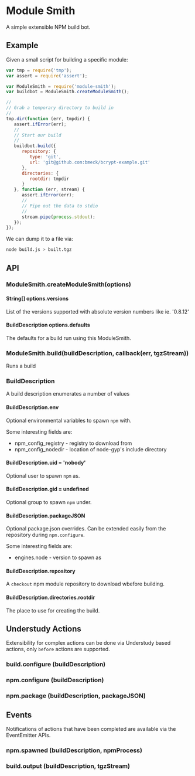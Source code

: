 # Module Smith

A simple extensible NPM build bot.

## Example

Given a small script for building a specific module:

```javascript
var tmp = require('tmp');
var assert = require('assert');

var ModuleSmith = require('module-smith');
var buildbot = ModuleSmith.createModuleSmith();

//
// Grab a temporary directory to build in
//
tmp.dir(function (err, tmpdir) {
   assert.ifError(err);
   //
   // Start our build
   //
   buildbot.build({
      repository: {
         type: 'git',
         url: 'git@github.com:bmeck/bcrypt-example.git'
      },
      directories: {
         rootdir: tmpdir
      }
   }, function (err, stream) {
      assert.ifError(err);
      //
      // Pipe out the data to stdio
      //
      stream.pipe(process.stdout);
   });
});
```

We can dump it to a file via:

```bash
node build.js > built.tgz
```

## API

### ModuleSmith.createModuleSmith(options)

#### String[] options.versions

List of the versions supported with absolute version numbers like ie. '0.8.12'

#### BuildDescription options.defaults

The defaults for a build run using this ModuleSmith.

### ModuleSmith.build(buildDescription, callback(err, tgzStream))

Runs a build

### BuildDescription

A build description enumerates a number of values

#### BuildDescription.env

Optional environmental variables to spawn `npm` with.

Some interesting fields are:

* npm_config_registry - registry to download from
* npm_config_nodedir - location of node-gyp's include directory

#### BuildDescription.uid = 'nobody'

Optional user to spawn `npm` as.

#### BuildDescription.gid = undefined

Optional group to spawn `npm` under.

#### BuildDescription.packageJSON

Optional package.json overrides.
Can be extended easily from the repository during `npm.configure`.

Some interesting fields are:

* engines.node - version to spawn as


#### BuildDescription.repository

A `checkout` npm module repository to download wbefore building.

#### BuildDescription.directories.rootdir

The place to use for creating the build.

## Understudy Actions

Extensibility for complex actions can be done via Understudy based actions, only `before` actions are supported.

### build.configure (buildDescription)

### npm.configure (buildDescription)

### npm.package (buildDescription, packageJSON)

## Events

Notifications of actions that have been completed are available via the EventEmitter APIs.

### npm.spawned (buildDescription, npmProcess)

### build.output (buildDescription, tgzStream)
